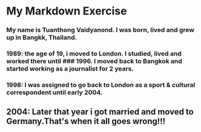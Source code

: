 # My Markdown Exercise
### My name is Tuanthong Vaidyanond. I was born, lived and grew up in Bangkk, Thailand.

### 1989: the age of 19, i moved to London. I studied, lived and worked there until ### 1996. I moved back to Bangkok and started working as a journalist for 2 years. 

### 1998: I was assigned to go back to London as a sport & cultural correspondent until early 2004.

## 2004: Later that year i got married and moved to Germany.That's when it all goes wrong!!!
